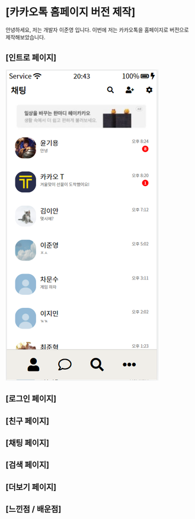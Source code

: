 # [카카오톡 홈페이지 버전 제작]

안녕하세요, 저는 개발자 이준영 입니다.
이번에 저는 카카오톡을 홈페이지로 버전으로
제작해보았습니다.

## [인트로 페이지]

![인트로 페이지](https://github.com/jknown/talking-web/blob/master/screen_shot/chat.PNG?raw=true "인트로 페이지")

## [로그인 페이지]

## [친구 페이지]

## [채팅 페이지]

## [검색 페이지]

## [더보기 페이지]

## [느낀점 / 배운점]
